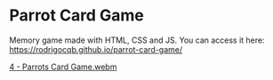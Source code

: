 # Parrot Card Game

Memory game made with HTML, CSS and JS. You can access it here: https://rodrigocqb.github.io/parrot-card-game/

[4 - Parrots Card Game.webm](https://user-images.githubusercontent.com/106849571/194598840-05452d15-dc0a-4329-9ef3-dfed85d07de1.webm)
